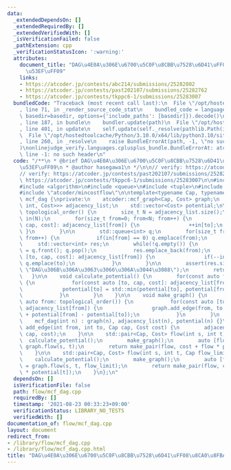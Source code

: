 ```yaml
---
data:
  _extendedDependsOn: []
  _extendedRequiredBy: []
  _extendedVerifiedWith: []
  _isVerificationFailed: false
  _pathExtension: cpp
  _verificationStatusIcon: ':warning:'
  attributes:
    document_title: "DAG\u4E0A\u306E\u6700\u5C0F\u8CBB\u7528\u6D41\uFF08\u8CA0\u8FBA\
      \u53EF\uFF09"
    links:
    - https://atcoder.jp/contests/abc214/submissions/25282802
    - https://atcoder.jp/contests/past202107/submissions/25282762
    - https://atcoder.jp/contests/tkppc6-1/submissions/25283007
  bundledCode: "Traceback (most recent call last):\n  File \"/opt/hostedtoolcache/Python/3.10.0/x64/lib/python3.10/site-packages/onlinejudge_verify/documentation/build.py\"\
    , line 71, in _render_source_code_stat\n    bundled_code = language.bundle(stat.path,\
    \ basedir=basedir, options={'include_paths': [basedir]}).decode()\n  File \"/opt/hostedtoolcache/Python/3.10.0/x64/lib/python3.10/site-packages/onlinejudge_verify/languages/cplusplus.py\"\
    , line 187, in bundle\n    bundler.update(path)\n  File \"/opt/hostedtoolcache/Python/3.10.0/x64/lib/python3.10/site-packages/onlinejudge_verify/languages/cplusplus_bundle.py\"\
    , line 401, in update\n    self.update(self._resolve(pathlib.Path(included), included_from=path))\n\
    \  File \"/opt/hostedtoolcache/Python/3.10.0/x64/lib/python3.10/site-packages/onlinejudge_verify/languages/cplusplus_bundle.py\"\
    , line 260, in _resolve\n    raise BundleErrorAt(path, -1, \"no such header\"\
    )\nonlinejudge_verify.languages.cplusplus_bundle.BundleErrorAt: atcoder/mincostflow:\
    \ line -1: no such header\n"
  code: "/**\n * @brief DAG\u4E0A\u306E\u6700\u5C0F\u8CBB\u7528\u6D41\uFF08\u8CA0\u8FBA\
    \u53EF\uFF09\n * @author hasegawa1\n */\n\n// verify: https://atcoder.jp/contests/abc214/submissions/25282802\n\
    // verify: https://atcoder.jp/contests/past202107/submissions/25282762\n// verify:\
    \ https://atcoder.jp/contests/tkppc6-1/submissions/25283007\n\n#include <vector>\n\
    #include <algorithm>\n#include <queue>\n#include <tuple>\n#include <cassert>\n\
    #include \"atcoder/mincostflow\"\n\ntemplate<typename Cap, typename Cost>\nclass\
    \ mcf_dag {\nprivate:\n    atcoder::mcf_graph<Cap, Cost> graph;\n    std::vector<std::vector<std::tuple<int,\
    \ int, Cost>>> adjacency_list;\n    std::vector<Cost> potential;\n\n    std::vector<int>\
    \ topological_order() {\n        size_t N = adjacency_list.size();\n        std::vector<int>\
    \ in(N);\n        for(size_t from=0; from<N; from++) {\n            for(auto [to,\
    \ cap, cost]: adjacency_list[from]) {\n                ++in[to];\n           \
    \ }\n        }\n\n        std::queue<int> q;\n        for(size_t from=0; from<N;\
    \ from++) {\n            if(in[from] == 0) q.emplace(from);\n        }\n\n   \
    \     std::vector<int> res;\n        while(!q.empty()) {\n            int from\
    \ = q.front(); q.pop();\n            res.emplace_back(from);\n            for(auto\
    \ [to, cap, cost]: adjacency_list[from]) {\n                if(--in[to] == 0)\
    \ q.emplace(to);\n            }\n        }\n\n        assert(res.size() == N &&\
    \ \"DAG\u306B\u306A\u3063\u3066\u306A\u3044\u3088\");\n        return res;\n \
    \   }\n\n    void calculate_potential() {\n        for(const auto from: topological_order())\
    \ {\n            for(const auto [to, cap, cost]: adjacency_list[from]) {\n   \
    \             potential[to] = std::min(potential[to], potential[from] + cost);\n\
    \            }\n        }\n    }\n\n    void make_graph() {\n        for(const\
    \ auto from: topological_order()) {\n            for(const auto [to, cap, cost]:\
    \ adjacency_list[from]) {\n                graph.add_edge(from, to, cap, cost\
    \ + potential[from] - potential[to]);\n            }\n        }\n    }\n\npublic:\n\
    \    mcf_dag(int n) : graph(n), adjacency_list(n), potential(n) {}\n\n    void\
    \ add_edge(int from, int to, Cap cap, Cost cost) {\n        adjacency_list[from].emplace_back(to,\
    \ cap, cost);\n    }\n\n    std::pair<Cap, Cost> flow(int s, int t) {\n      \
    \  calculate_potential();\n        make_graph();\n        auto [flow, cost] =\
    \ graph.flow(s, t);\n        return make_pair(flow, cost + flow * potential[t]);\n\
    \    }\n\n    std::pair<Cap, Cost> flow(int s, int t, Cap flow_limit) {\n    \
    \    calculate_potential();\n        make_graph();\n        auto [flow, cost]\
    \ = graph.flow(s, t, flow_limit);\n        return make_pair(flow, cost + flow\
    \ * potential[t]);\n    }\n};\n"
  dependsOn: []
  isVerificationFile: false
  path: flow/mcf_dag.cpp
  requiredBy: []
  timestamp: '2021-08-23 00:33:23+09:00'
  verificationStatus: LIBRARY_NO_TESTS
  verifiedWith: []
documentation_of: flow/mcf_dag.cpp
layout: document
redirect_from:
- /library/flow/mcf_dag.cpp
- /library/flow/mcf_dag.cpp.html
title: "DAG\u4E0A\u306E\u6700\u5C0F\u8CBB\u7528\u6D41\uFF08\u8CA0\u8FBA\u53EF\uFF09"
---
```

